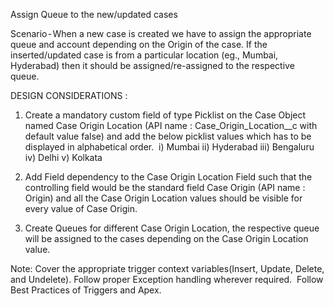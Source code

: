 Assign Queue to the new/updated cases

Scenario - When a new case is created we have to assign the appropriate queue and account depending on the Origin of the case.
If the inserted/updated case is from a particular location (eg., Mumbai, Hyderabad) then it should be assigned/re-assigned to the respective queue.

DESIGN CONSIDERATIONS :
1. Create a mandatory custom field of type Picklist on the Case Object named Case Origin Location (API name : Case_Origin_Location__c with default value false) and add the below picklist values which has to be displayed in alphabetical order.
 i) Mumbai
ii) Hyderabad
iii) Bengaluru
iv) Delhi
v) Kolkata

2. Add Field dependency to the Case Origin Location Field such that the controlling field would be the standard field Case Origin (API name : Origin) and all the Case Origin Location values should be visible for every value of Case Origin.

3. Create Queues for different Case Origin Location, the respective queue will be assigned to the cases depending on the Case Origin Location value.

Note: 
Cover the appropriate trigger context variables(Insert, Update, Delete, and Undelete).
Follow proper Exception handling wherever required. 
Follow Best Practices of Triggers and Apex.